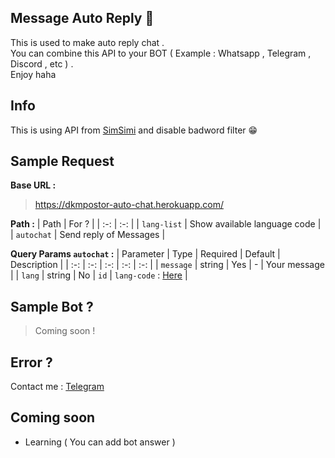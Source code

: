 ## Message Auto Reply 🤖

This is used to make auto reply chat .\
You can combine this API to your BOT ( Example : Whatsapp , Telegram , Discord , etc ) .\
Enjoy haha 

## Info
This is using API from [SimSimi](https://simsimi.com/chat) and disable badword filter 😁

## Sample Request

**Base URL :**
> https://dkmpostor-auto-chat.herokuapp.com/

**Path :**
| Path | For ? |
| :-: | :-: |
| `lang-list` | Show available language code |
| `autochat` | Send reply of Messages |

**Query Params `autochat` :**
| Parameter | Type | Required | Default | Description |
| :-: | :-: | :-: | :-: | :-: |
| `message` | string | Yes | - | Your message |
| `lang` | string | No | `id` | ``lang-code`` : [Here](https://dkmpostor-auto-chat.herokuapp.com/lang-list) |

## Sample Bot ?
> Coming soon !

## Error ?
Contact me : [Telegram](https://t.me/dkmpostor)

## Coming soon
* Learning ( You can add bot answer )
